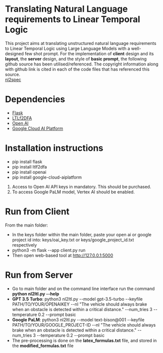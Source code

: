 # Translating Natural Language requirements to Linear Temporal Logic
This project aims at translating unstructured natural language requirements to Linear Temporal Logic using Large Language Models with a well-designed few shot prompt. For the implementation of __client__ design and its __layout__, the __server__ design, and the style of __basic prompt__, the following github source has been utilised/referenced. The copyright information along with github link is cited in each of the code files that has referenced this source.  
[nl2spec](https://github.com/realChrisHahn2/nl2spec/tree/main)
# Dependencies
* [Flask](https://flask.palletsprojects.com/en/2.2.x/)  
* [LTLf2DFA](https://github.com/whitemech/LTLf2DFA)  
* [Open AI](https://openai.com/blog/openai-api)  
* [Google Cloud AI Platform](https://cloud.google.com/python/docs/reference/aiplatform/latest/index.html)  
# Installation instructions
* pip install flask  
* pip install ltlf2dfa  
* pip install openai  
* pip install google-cloud-aiplatform  

1. Access to Open AI API keys in mandatory. This should be purchased.  
2. To access Google PaLM model, Vertex AI should be enabled.  

# Run from Client
From the main folder:  
* In the keys folder within the main folder, paste your open ai or google project id into: keys/oai_key.txt or keys/google_project_id.txt respectively  
* python3 -m flask --app client.py run  
* Then open web-based tool at http://127.0.0.1:5000  
  
# Run from Server  
* Go to main folder and on the command line interface run the command __python nl2ltl.py --help__  
* __GPT 3.5 Turbo__: python3 nl2ltl.py --model gpt-3.5-turbo --keyfile PATH/TO/YOUR/OPENAIKEY --nl "The vehicle should always brake when an obstacle is detected within a critical distance." --num_tries 3 --temperature 0.2 --prompt basic  
* __Google PaLM__: python3 nl2ltl.py --model text-bison@001 --keyfile PATH/TO/YOUR/GOOGLE_PROJECT-ID --nl "The vehicle should always brake when an obstacle is detected within a critical distance." --num_tries 3 --temperature 0.2 --prompt basic
* The pre-processing is done on the __latex_formulas.txt__ file, and stored in the __modified_formulas.txt__ file
